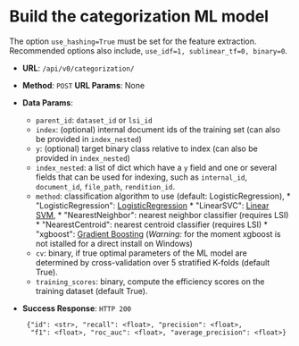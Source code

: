 # Build the categorization ML model

The option `use_hashing=True` must be set for the feature extraction. Recommended options also include, `use_idf=1, sublinear_tf=0, binary=0`.

 * **URL**: `/api/v0/categorization/` 
 * **Method**: `POST` **URL Params**: None
 * **Data Params**: 
    - `parent_id`: `dataset_id` or `lsi_id`
    - `index`: (optional) internal document ids of the training set (can also be provided in `index_nested`)
    - `y`: (optional) target binary class relative to index (can also be provided in `index_nested`)
    - `index_nested`: a list of dict which have a `y` field and one or several fields that can be used for indexing, such as `internal_id`, `document_id`, `file_path`, `rendition_id`. 
    - `method`: classification algorithm to use (default: LogisticRegression),
          * "LogisticRegression": [LogisticRegression](http://scikit-learn.org/stable/modules/generated/sklearn.linear_model.LogisticRegression.html#sklearn.linear_model.LogisticRegression)
          * "LinearSVC": [Linear SVM](http://scikit-learn.org/stable/modules/generated/sklearn.svm.LinearSVC.html),
          * "NearestNeighbor": nearest neighbor classifier (requires LSI)
          * "NearestCentroid": nearest centroid classifier (requires LSI)
          * "xgboost": [Gradient Boosting](https://xgboost.readthedocs.io/en/latest/model.html)
           (*Warning:* for the moment xgboost is not istalled for a direct install on Windows)
    - `cv`: binary, if true optimal parameters of the ML model are determined by cross-validation over 5 stratified K-folds (default True).
    - `training_scores`: binary, compute the efficiency scores on the training dataset (default True).

 * **Success Response**: `HTTP 200`
    
        {"id": <str>, "recall": <float>, "precision": <float>,
         "f1": <float>, "roc_auc": <float>, "average_precision": <float>}
